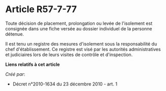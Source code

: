 # Article R57-7-77

Toute décision de placement, prolongation ou levée de l'isolement est consignée dans une fiche versée au dossier individuel
de la personne détenue. 

Il est tenu un registre des mesures d'isolement sous la responsabilité du chef d'établissement. Ce registre est visé par les
autorités administratives et judiciaires lors de leurs visites de contrôle et d'inspection.

**Liens relatifs à cet article**

_Créé par_:

  - Décret n°2010-1634 du 23 décembre 2010 - art. 1
